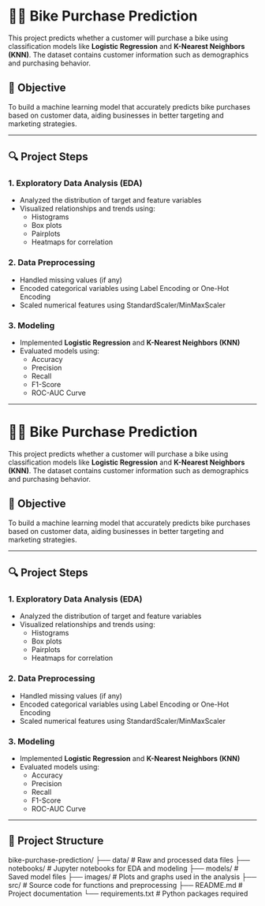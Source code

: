 # 🚴‍♂️ Bike Purchase Prediction

This project predicts whether a customer will purchase a bike using classification models like **Logistic Regression** and **K-Nearest Neighbors (KNN)**. The dataset contains customer information such as demographics and purchasing behavior.

## 📌 Objective

To build a machine learning model that accurately predicts bike purchases based on customer data, aiding businesses in better targeting and marketing strategies.

---

## 🔍 Project Steps

### 1. Exploratory Data Analysis (EDA)
- Analyzed the distribution of target and feature variables
- Visualized relationships and trends using:
  - Histograms
  - Box plots
  - Pairplots
  - Heatmaps for correlation

### 2. Data Preprocessing
- Handled missing values (if any)
- Encoded categorical variables using Label Encoding or One-Hot Encoding
- Scaled numerical features using StandardScaler/MinMaxScaler

### 3. Modeling
- Implemented **Logistic Regression** and **K-Nearest Neighbors (KNN)**
- Evaluated models using:
  - Accuracy
  - Precision
  - Recall
  - F1-Score
  - ROC-AUC Curve

---

# 🚴‍♂️ Bike Purchase Prediction

This project predicts whether a customer will purchase a bike using classification models like **Logistic Regression** and **K-Nearest Neighbors (KNN)**. The dataset contains customer information such as demographics and purchasing behavior.

## 📌 Objective

To build a machine learning model that accurately predicts bike purchases based on customer data, aiding businesses in better targeting and marketing strategies.

---

## 🔍 Project Steps

### 1. Exploratory Data Analysis (EDA)
- Analyzed the distribution of target and feature variables
- Visualized relationships and trends using:
  - Histograms
  - Box plots
  - Pairplots
  - Heatmaps for correlation

### 2. Data Preprocessing
- Handled missing values (if any)
- Encoded categorical variables using Label Encoding or One-Hot Encoding
- Scaled numerical features using StandardScaler/MinMaxScaler

### 3. Modeling
- Implemented **Logistic Regression** and **K-Nearest Neighbors (KNN)**
- Evaluated models using:
  - Accuracy
  - Precision
  - Recall
  - F1-Score
  - ROC-AUC Curve

---

## 📁 Project Structure

bike-purchase-prediction/
├── data/ # Raw and processed data files
├── notebooks/ # Jupyter notebooks for EDA and modeling
├── models/ # Saved model files
├── images/ # Plots and graphs used in the analysis
├── src/ # Source code for functions and preprocessing
├── README.md # Project documentation
└── requirements.txt # Python packages required



